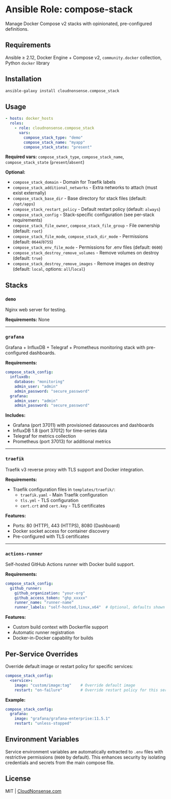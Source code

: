 # Ansible Role: compose-stack

Manage Docker Compose v2 stacks with opinionated, pre-configured definitions.

## Requirements

Ansible ≥ 2.12, Docker Engine + Compose v2, `community.docker` collection, Python `docker` library

## Installation

```bash
ansible-galaxy install cloudnonsense.compose_stack
```

## Usage

```yaml
- hosts: docker_hosts
  roles:
    - role: cloudnonsense.compose_stack
      vars:
        compose_stack_type: "demo"
        compose_stack_name: "myapp"
        compose_stack_state: "present"
```

**Required vars:** `compose_stack_type`, `compose_stack_name`, `compose_stack_state` (`present`/`absent`)

**Optional:**
- `compose_stack_domain` - Domain for Traefik labels
- `compose_stack_additional_networks` - Extra networks to attach (must exist externally)
- `compose_stack_base_dir` - Base directory for stack files (default: `/opt/apps`)
- `compose_stack_restart_policy` - Default restart policy (default: `always`)
- `compose_stack_config` - Stack-specific configuration (see per-stack requirements)
- `compose_stack_file_owner`, `compose_stack_file_group` - File ownership (default: `root`)
- `compose_stack_file_mode`, `compose_stack_dir_mode` - Permissions (default: `0644`/`0755`)
- `compose_stack_env_file_mode` - Permissions for .env files (default: `0600`)
- `compose_stack_destroy_remove_volumes` - Remove volumes on destroy (default: `true`)
- `compose_stack_destroy_remove_images` - Remove images on destroy (default: `local`, options: `all`/`local`)

## Stacks

### `demo`
Nginx web server for testing.

**Requirements:** None

---

### `grafana`
Grafana + InfluxDB + Telegraf + Prometheus monitoring stack with pre-configured dashboards.

**Requirements:**
```yaml
compose_stack_config:
  influxdb:
    database: "monitoring"
    admin_user: "admin"
    admin_password: "secure_password"
  grafana:
    admin_user: "admin"
    admin_password: "secure_password"
```

**Includes:**
- Grafana (port 37011) with provisioned datasources and dashboards
- InfluxDB 1.8 (port 37012) for time-series data
- Telegraf for metrics collection
- Prometheus (port 37013) for additional metrics

---

### `traefik`
Traefik v3 reverse proxy with TLS support and Docker integration.

**Requirements:**
- Traefik configuration files in `templates/traefik/`:
  - `traefik.yaml` - Main Traefik configuration
  - `tls.yml` - TLS configuration
  - `cert.crt` and `cert.key` - TLS certificates

**Features:**
- Ports: 80 (HTTP), 443 (HTTPS), 8080 (Dashboard)
- Docker socket access for container discovery
- Pre-configured with TLS certificates

---

### `actions-runner`
Self-hosted GitHub Actions runner with Docker build support.

**Requirements:**
```yaml
compose_stack_config:
  github_runner:
    github_organization: "your-org"
    github_access_token: "ghp_xxxxx"
    runner_name: "runner-name"
    runner_labels: "self-hosted,linux,x64"  # Optional, defaults shown
```

**Features:**
- Custom build context with Dockerfile support
- Automatic runner registration
- Docker-in-Docker capability for builds

## Per-Service Overrides

Override default image or restart policy for specific services:

```yaml
compose_stack_config:
  <service>:
    image: "custom/image:tag"    # Override default image
    restart: "on-failure"        # Override restart policy for this service
```

**Example:**
```yaml
compose_stack_config:
  grafana:
    image: "grafana/grafana-enterprise:11.5.1"
    restart: "unless-stopped"
```

## Environment Variables

Service environment variables are automatically extracted to `.env` files with restrictive permissions (`0600` by default). This enhances security by isolating credentials and secrets from the main compose file.

## License

MIT | [CloudNonsense.com](https://cloudnonsense.com)
